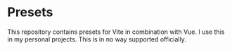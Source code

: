 # Presets

This repository contains presets for Vite in combination with Vue. I use
this in my personal projects. This is in no way supported officially.
